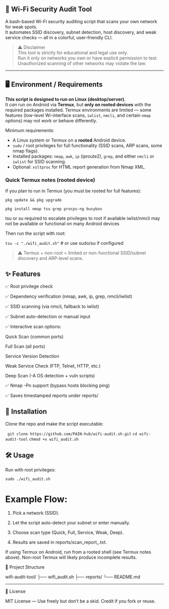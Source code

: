 ## 🔐 Wi-Fi Security Audit Tool

A bash-based Wi-Fi security auditing script that scans your own network for weak spots.  
It automates SSID discovery, subnet detection, host discovery, and weak service checks — all in a colorful, user-friendly CLI.

> ⚠️ Disclaimer  
> This tool is strictly for educational and legal use only.  
> Run it only on networks you own or have explicit permission to test.  
> Unauthorized scanning of other networks may violate the law.

---

## 🖥️ Environment / Requirements

**This script is designed to run on Linux (desktop/server).**  
It *can* run on Android via **Termux**, but **only on rooted devices** with the required packages installed. Termux environments are limited — some features (low-level Wi-interface scans, `iwlist`, `nmcli`, and certain `nmap` options) may not work or behave differently.

Minimum requirements:
- A Linux system or Termux on a **rooted** Android device.
- `sudo` / root privileges for full functionality (SSID scans, ARP scans, some nmap flags).
- Installed packages: `nmap`, `awk`, `ip` (iproute2), `grep`, and either `nmcli` or `iwlist` for SSID scanning.
- Optional: `xsltproc` for HTML report generation from Nmap XML.

### Quick Termux notes (rooted device)
If you plan to run in Termux (you must be rooted for full features):

``` pkg update && pkg upgrade ```

``` pkg install nmap tsu grep procps-ng busybox ```

 tsu or su required to escalate privileges to root if available
 iwlist/nmcli may not be available or functional on many Android devices

Then run the script with root:

``` tsu -c "./wifi_audit.sh" ```   # or use sudo/su if configured

> ⚠️ Termux + non-root = limited or non-functional SSID/subnet discovery and ARP-level scans.


## ✨ Features

✅ Root privilege check

✅ Dependency verification (nmap, awk, ip, grep, nmcli/iwlist)

✅ SSID scanning (via nmcli, fallback to iwlist)

✅ Subnet auto-detection or manual input

✅ Interactive scan options:

Quick Scan (common ports)

Full Scan (all ports)

Service Version Detection

Weak Service Check (FTP, Telnet, HTTP, etc.)

Deep Scan (-A OS detection + vuln scripts)


✅ Nmap -Pn support (bypass hosts blocking ping)

✅ Saves timestamped reports under reports/


## 🚀 Installation

Clone the repo and make the script executable:

``` git clone https://github.com/PAIN-hub/wifi-audit.sh.git```
```cd wifi-audit-tool```
```chmod +x wifi_audit.sh```

## 🛠️ Usage

Run with root privileges:

```sudo ./wifi_audit.sh```

# Example Flow:

1. Pick a network (SSID).


2. Let the script auto-detect your subnet or enter manually.


3. Choose scan type (Quick, Full, Service, Weak, Deep).


4. Results are saved in reports/scan_report_<timestamp>.txt.



If using Termux on Android, run from a rooted shell (see Termux notes above). Non-root Termux will likely produce incomplete results.



📂 Project Structure

wifi-audit-tool/
├── wifi_audit.sh
├── reports/
└── README.md


---

📜 License

MIT License — Use freely but don’t be a skid. Credit if you fork or reuse.
